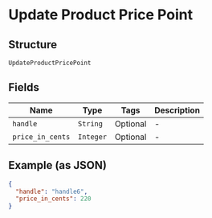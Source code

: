 
# Update Product Price Point

## Structure

`UpdateProductPricePoint`

## Fields

| Name | Type | Tags | Description |
|  --- | --- | --- | --- |
| `handle` | `String` | Optional | - |
| `price_in_cents` | `Integer` | Optional | - |

## Example (as JSON)

```json
{
  "handle": "handle6",
  "price_in_cents": 220
}
```

